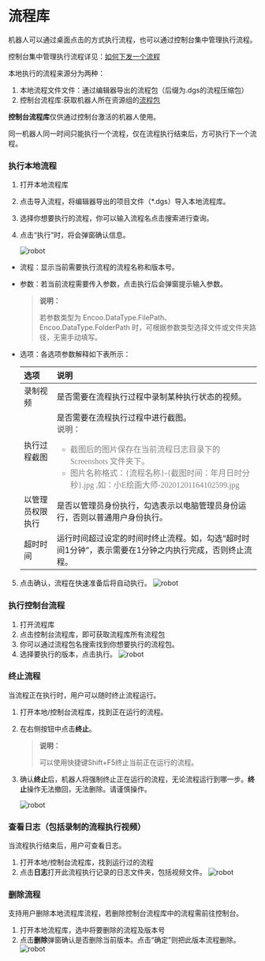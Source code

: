 # 流程库

机器人可以通过桌面点击的方式执行流程，也可以通过控制台集中管理执行流程。

控制台集中管理执行流程详见：[如何下发一个流程](https://academy.encoo.com/zh-cn/wiki/Console/workflow/manageworkflow.md)

本地执行的流程来源分为两种：

1. 本地流程文件文件：通过编辑器导出的流程包（后缀为.dgs的流程压缩包）
2. 控制台流程库:获取机器人所在资源组的[流程包](..\Console\packages\aboutPackages.md?_v=v2020.4)

**控制台流程库**仅供通过控制台激活的机器人使用。

同一机器人同一时间只能执行一个流程，仅在流程执行结束后，方可执行下一个流程。


### 执行本地流程
1. 打开本地流程库
2. 点击导入流程，将编辑器导出的项目文件（*.dgs）导入本地流程库。
3. 选择你想要执行的流程，你可以输入流程名点击搜索进行查询。
4. 点击“执行”时，将会弹窗确认信息。
    
    ![robot](https://docimages.blob.core.chinacloudapi.cn/images/Robot/flowofexecution20201201.png)
    
 - 流程：显示当前需要执行流程的流程名称和版本号。
 - 参数：若当前流程需要传入参数，点击执行后会弹窗提示输入参数。
   >**说明：**
   >
   >若参数类型为 Encoo.DataType.FilePath、Encoo.DataType.FolderPath 时，可根据参数类型选择文件或文件夹路径，无需手动填写。
 - 选项：各选项参数解释如下表所示：

  
   |  选项    |说明      |
   | :---- | :---- |
   |   录制视频   |是否需要在流程执行过程中录制某种执行状态的视频。|
   |   执行过程截图   |是否需要在流程执行过程中进行截图。<br><font color="grey" size="3" face="楷体"> **说明：**<br>  <ul><li>截图后的图片保存在当前流程日志目录下的 Screenshots 文件夹下。</li><li>图片名称格式：{流程名称}-{截图时间：年月日时分秒}.jpg ,如：小E绘画大师-20201201164102599.jpg </li> </ul> </font>  |
   |   以管理员权限执行   |是否以管理员身份执行，勾选表示以电脑管理员身份运行，否则以普通用户身份执行。      |
   |   超时时间   | 运行时间超过设定的时间时终止流程。如，勾选“超时时间1分钟”，表示需要在1分钟之内执行完成，否则终止流程。|   


5. 点击确认，流程在快速准备后将自动执行。
![robot](https://docimages.blob.core.chinacloudapi.cn/images/Robot/running20201230.png)


### 执行控制台流程
1. 打开流程库
2. 点击控制台流程库，即可获取流程库所有流程包
3. 你可以通过流程包名搜索找到你想要执行的流程包。
4. 选择要执行的版本，点击执行。
    ![robot](https://docimages.blob.core.chinacloudapi.cn/images/Robot/Robot-Process-Console-0.png)


### 终止流程

当流程正在执行时，用户可以随时终止流程运行。

1. 打开本地/控制台流程库，找到正在运行的流程。
2. 在右侧按钮中点击**终止**。
   >**说明：**
   >
   >可以使用快捷键Shift+F5终止当前正在运行的流程。

3. 确认**终止**后，机器人将强制终止正在运行的流程，无论流程运行到哪一步。**终止**操作无法撤回，无法删除。请谨慎操作。

    ![robot](https://docimages.blob.core.chinacloudapi.cn/images/Robot/Robot-Process-Kill-0.png)


### 查看日志（包括录制的流程执行视频）

当流程执行结束后，用户可查看日志。
1. 打开本地/控制台流程库，找到运行过的流程
2. 点击**日志**打开此流程执行记录的日志文件夹，包括视频文件。
    ![robot](https://docimages.blob.core.chinacloudapi.cn/images/Robot/Robot-Process-Log-0.png)

### 删除流程
支持用户删除本地流程库流程，若删除控制台流程库中的流程需前往控制台。
1. 打开本地流程库，选中将要删除的流程及版本号
2. 点击**删除**弹窗确认是否删除当前版本。点击“确定”则把此版本流程删除。
    ![robot](https://docimages.blob.core.chinacloudapi.cn/images/Robot/robot-deleteflow-1.png)
